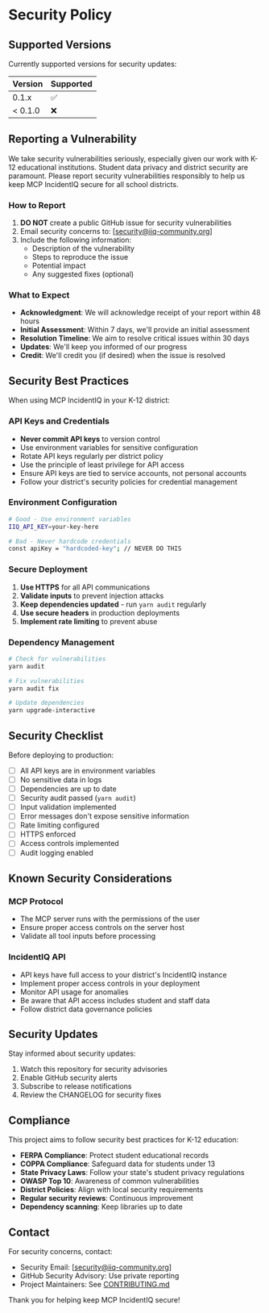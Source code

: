 # Security Policy

## Supported Versions

Currently supported versions for security updates:

| Version | Supported          |
| ------- | ------------------ |
| 0.1.x   | :white_check_mark: |
| < 0.1.0 | :x:                |

## Reporting a Vulnerability

We take security vulnerabilities seriously, especially given our work with K-12 educational institutions. Student data privacy and district security are paramount. Please report security vulnerabilities responsibly to help us keep MCP IncidentIQ secure for all school districts.

### How to Report

1. **DO NOT** create a public GitHub issue for security vulnerabilities
2. Email security concerns to: [security@iiq-community.org]
3. Include the following information:
   - Description of the vulnerability
   - Steps to reproduce the issue
   - Potential impact
   - Any suggested fixes (optional)

### What to Expect

- **Acknowledgment**: We will acknowledge receipt of your report within 48 hours
- **Initial Assessment**: Within 7 days, we'll provide an initial assessment
- **Resolution Timeline**: We aim to resolve critical issues within 30 days
- **Updates**: We'll keep you informed of our progress
- **Credit**: We'll credit you (if desired) when the issue is resolved

## Security Best Practices

When using MCP IncidentIQ in your K-12 district:

### API Keys and Credentials

- **Never commit API keys** to version control
- Use environment variables for sensitive configuration
- Rotate API keys regularly per district policy
- Use the principle of least privilege for API access
- Ensure API keys are tied to service accounts, not personal accounts
- Follow your district's security policies for credential management

### Environment Configuration

```bash
# Good - Use environment variables
IIQ_API_KEY=your-key-here

# Bad - Never hardcode credentials
const apiKey = "hardcoded-key"; // NEVER DO THIS
```

### Secure Deployment

1. **Use HTTPS** for all API communications
2. **Validate inputs** to prevent injection attacks
3. **Keep dependencies updated** - run `yarn audit` regularly
4. **Use secure headers** in production deployments
5. **Implement rate limiting** to prevent abuse

### Dependency Management

```bash
# Check for vulnerabilities
yarn audit

# Fix vulnerabilities
yarn audit fix

# Update dependencies
yarn upgrade-interactive
```

## Security Checklist

Before deploying to production:

- [ ] All API keys are in environment variables
- [ ] No sensitive data in logs
- [ ] Dependencies are up to date
- [ ] Security audit passed (`yarn audit`)
- [ ] Input validation implemented
- [ ] Error messages don't expose sensitive information
- [ ] Rate limiting configured
- [ ] HTTPS enforced
- [ ] Access controls implemented
- [ ] Audit logging enabled

## Known Security Considerations

### MCP Protocol

- The MCP server runs with the permissions of the user
- Ensure proper access controls on the server host
- Validate all tool inputs before processing

### IncidentIQ API

- API keys have full access to your district's IncidentIQ instance
- Implement proper access controls in your deployment
- Monitor API usage for anomalies
- Be aware that API access includes student and staff data
- Follow district data governance policies

## Security Updates

Stay informed about security updates:

1. Watch this repository for security advisories
2. Enable GitHub security alerts
3. Subscribe to release notifications
4. Review the CHANGELOG for security fixes

## Compliance

This project aims to follow security best practices for K-12 education:

- **FERPA Compliance**: Protect student educational records
- **COPPA Compliance**: Safeguard data for students under 13
- **State Privacy Laws**: Follow your state's student privacy regulations
- **OWASP Top 10**: Awareness of common vulnerabilities
- **District Policies**: Align with local security requirements
- **Regular security reviews**: Continuous improvement
- **Dependency scanning**: Keep libraries up to date

## Contact

For security concerns, contact:
- Security Email: [security@iiq-community.org]
- GitHub Security Advisory: Use private reporting
- Project Maintainers: See [CONTRIBUTING.md](CONTRIBUTING.md)

Thank you for helping keep MCP IncidentIQ secure!